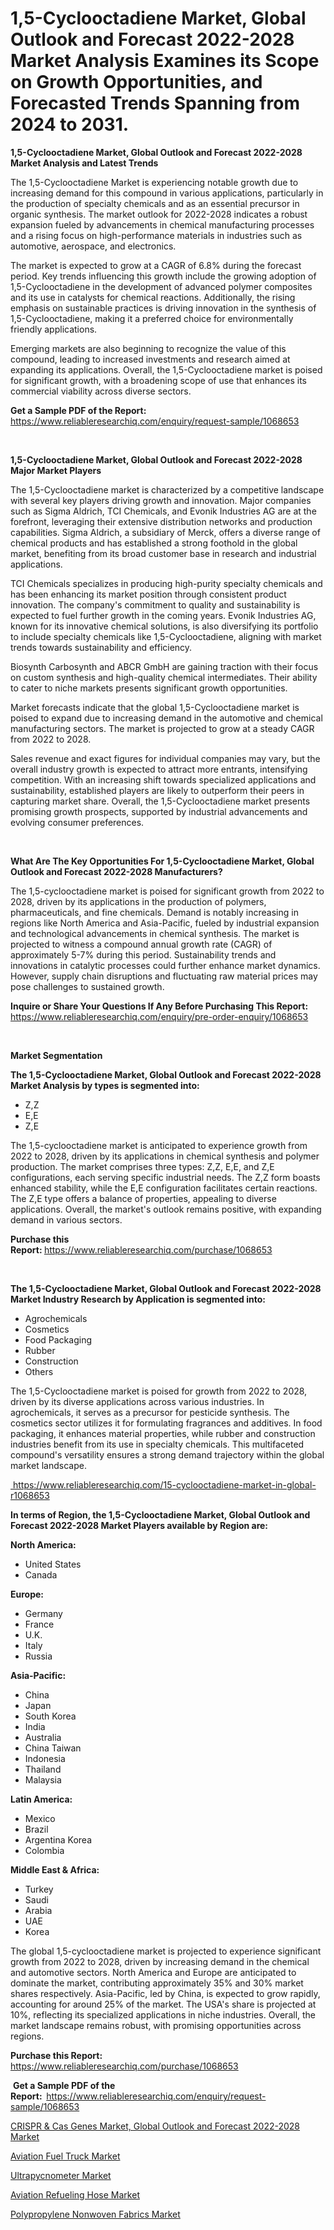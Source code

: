 <p><h1>1,5-Cyclooctadiene Market, Global Outlook and Forecast 2022-2028 Market Analysis Examines its Scope on Growth Opportunities, and Forecasted Trends Spanning from 2024 to 2031.</h1></p><p><strong>1,5-Cyclooctadiene Market, Global Outlook and Forecast 2022-2028 Market Analysis and Latest Trends</strong></p>
<p><p>The 1,5-Cyclooctadiene Market is experiencing notable growth due to increasing demand for this compound in various applications, particularly in the production of specialty chemicals and as an essential precursor in organic synthesis. The market outlook for 2022-2028 indicates a robust expansion fueled by advancements in chemical manufacturing processes and a rising focus on high-performance materials in industries such as automotive, aerospace, and electronics.</p><p>The market is expected to grow at a CAGR of 6.8% during the forecast period. Key trends influencing this growth include the growing adoption of 1,5-Cyclooctadiene in the development of advanced polymer composites and its use in catalysts for chemical reactions. Additionally, the rising emphasis on sustainable practices is driving innovation in the synthesis of 1,5-Cyclooctadiene, making it a preferred choice for environmentally friendly applications. </p><p>Emerging markets are also beginning to recognize the value of this compound, leading to increased investments and research aimed at expanding its applications. Overall, the 1,5-Cyclooctadiene market is poised for significant growth, with a broadening scope of use that enhances its commercial viability across diverse sectors.</p></p>
<p><strong>Get a Sample PDF of the Report:&nbsp;</strong> <a href="https://www.reliableresearchiq.com/enquiry/request-sample/1068653">https://www.reliableresearchiq.com/enquiry/request-sample/1068653</a></p>
<p>&nbsp;</p>
<p><strong>1,5-Cyclooctadiene Market, Global Outlook and Forecast 2022-2028 Major Market Players</strong></p>
<p><p>The 1,5-Cyclooctadiene market is characterized by a competitive landscape with several key players driving growth and innovation. Major companies such as Sigma Aldrich, TCI Chemicals, and Evonik Industries AG are at the forefront, leveraging their extensive distribution networks and production capabilities. Sigma Aldrich, a subsidiary of Merck, offers a diverse range of chemical products and has established a strong foothold in the global market, benefiting from its broad customer base in research and industrial applications.</p><p>TCI Chemicals specializes in producing high-purity specialty chemicals and has been enhancing its market position through consistent product innovation. The company's commitment to quality and sustainability is expected to fuel further growth in the coming years. Evonik Industries AG, known for its innovative chemical solutions, is also diversifying its portfolio to include specialty chemicals like 1,5-Cyclooctadiene, aligning with market trends towards sustainability and efficiency.</p><p>Biosynth Carbosynth and ABCR GmbH are gaining traction with their focus on custom synthesis and high-quality chemical intermediates. Their ability to cater to niche markets presents significant growth opportunities.</p><p>Market forecasts indicate that the global 1,5-Cyclooctadiene market is poised to expand due to increasing demand in the automotive and chemical manufacturing sectors. The market is projected to grow at a steady CAGR from 2022 to 2028.</p><p>Sales revenue and exact figures for individual companies may vary, but the overall industry growth is expected to attract more entrants, intensifying competition. With an increasing shift towards specialized applications and sustainability, established players are likely to outperform their peers in capturing market share. Overall, the 1,5-Cyclooctadiene market presents promising growth prospects, supported by industrial advancements and evolving consumer preferences.</p></p>
<p>&nbsp;</p>
<p><strong>What Are The Key Opportunities For 1,5-Cyclooctadiene Market, Global Outlook and Forecast 2022-2028 Manufacturers?</strong></p>
<p><p>The 1,5-cyclooctadiene market is poised for significant growth from 2022 to 2028, driven by its applications in the production of polymers, pharmaceuticals, and fine chemicals. Demand is notably increasing in regions like North America and Asia-Pacific, fueled by industrial expansion and technological advancements in chemical synthesis. The market is projected to witness a compound annual growth rate (CAGR) of approximately 5-7% during this period. Sustainability trends and innovations in catalytic processes could further enhance market dynamics. However, supply chain disruptions and fluctuating raw material prices may pose challenges to sustained growth.</p></p>
<p><strong>Inquire or Share Your Questions If Any Before Purchasing This Report:</strong> <a href="https://www.reliableresearchiq.com/enquiry/pre-order-enquiry/1068653">https://www.reliableresearchiq.com/enquiry/pre-order-enquiry/1068653</a></p>
<p>&nbsp;</p>
<p><strong>Market Segmentation</strong></p>
<p><strong>The 1,5-Cyclooctadiene Market, Global Outlook and Forecast 2022-2028 Market Analysis by types is segmented into:</strong></p>
<p><ul><li>Z,Z</li><li>E,E</li><li>Z,E</li></ul></p>
<p><p>The 1,5-cyclooctadiene market is anticipated to experience growth from 2022 to 2028, driven by its applications in chemical synthesis and polymer production. The market comprises three types: Z,Z, E,E, and Z,E configurations, each serving specific industrial needs. The Z,Z form boasts enhanced stability, while the E,E configuration facilitates certain reactions. The Z,E type offers a balance of properties, appealing to diverse applications. Overall, the market's outlook remains positive, with expanding demand in various sectors.</p></p>
<p><strong>Purchase this Report:&nbsp;</strong><a href="https://www.reliableresearchiq.com/purchase/1068653">https://www.reliableresearchiq.com/purchase/1068653</a></p>
<p>&nbsp;</p>
<p><strong>The 1,5-Cyclooctadiene Market, Global Outlook and Forecast 2022-2028 Market Industry Research by Application is segmented into:</strong></p>
<p><ul><li>Agrochemicals</li><li>Cosmetics</li><li>Food Packaging</li><li>Rubber</li><li>Construction</li><li>Others</li></ul></p>
<p><p>The 1,5-Cyclooctadiene market is poised for growth from 2022 to 2028, driven by its diverse applications across various industries. In agrochemicals, it serves as a precursor for pesticide synthesis. The cosmetics sector utilizes it for formulating fragrances and additives. In food packaging, it enhances material properties, while rubber and construction industries benefit from its use in specialty chemicals. This multifaceted compound's versatility ensures a strong demand trajectory within the global market landscape.</p></p>
<p><a href="https://www.reliableresearchiq.com/15-cyclooctadiene-market-in-global-r1068653">&nbsp;https://www.reliableresearchiq.com/15-cyclooctadiene-market-in-global-r1068653</a></p>
<p><strong>In terms of Region, the 1,5-Cyclooctadiene Market, Global Outlook and Forecast 2022-2028 Market Players available by Region are:</strong></p>
<p>
    <p> <strong> North America: </strong>
        <ul>
            <li>United States</li>
            <li>Canada</li>
        </ul>
        </p> 
    <p> <strong> Europe: </strong>
        <ul>
            <li>Germany</li>
            <li>France</li>
            <li>U.K.</li>
            <li>Italy</li>
            <li>Russia</li>
        </ul>
        </p> 
    <p> <strong> Asia-Pacific: </strong>
        <ul>
            <li>China</li>
            <li>Japan</li>
            <li>South Korea</li>
            <li>India</li>
            <li>Australia</li>
            <li>China Taiwan</li>
            <li>Indonesia</li>
            <li>Thailand</li>
            <li>Malaysia</li>
        </ul>
        </p> 
    <p> <strong> Latin America: </strong>
        <ul>
            <li>Mexico</li>
            <li>Brazil</li>
            <li>Argentina Korea</li>
            <li>Colombia</li>
        </ul>
        </p> 
    <p> <strong> Middle East & Africa: </strong>
        <ul>
            <li>Turkey</li>
            <li>Saudi</li>
            <li>Arabia</li>
            <li>UAE</li>
            <li>Korea</li>
        </ul>
    </p>
    </p>
<p><p>The global 1,5-cyclooctadiene market is projected to experience significant growth from 2022 to 2028, driven by increasing demand in the chemical and automotive sectors. North America and Europe are anticipated to dominate the market, contributing approximately 35% and 30% market shares respectively. Asia-Pacific, led by China, is expected to grow rapidly, accounting for around 25% of the market. The USA's share is projected at 10%, reflecting its specialized applications in niche industries. Overall, the market landscape remains robust, with promising opportunities across regions.</p></p>
<p><strong>Purchase this Report: </strong><a href="https://www.reliableresearchiq.com/purchase/1068653">https://www.reliableresearchiq.com/purchase/1068653</a></p>
<p>&nbsp;<strong>Get a Sample PDF of the Report:&nbsp;&nbsp;</strong><a href="https://www.reliableresearchiq.com/enquiry/request-sample/1068653">https://www.reliableresearchiq.com/enquiry/request-sample/1068653</a></p>
<p><strong></strong></p>
<p><p><a href="https://github.com/MelgarBasny/Market-Research-Report-List-1/blob/main/crispr-cas-genes-market-global-outlook-and-forecast-2022-2028-market.md">CRISPR & Cas Genes Market, Global Outlook and Forecast 2022-2028 Market</a></p><p><a href="https://www.linkedin.com/pulse/aviation-fuel-truck-market-size-growth-industry-analysis-segmentation-hcmuc?trackingId=vzOB6fwNSCu%2F9DimW1JI8w%3D%3D">Aviation Fuel Truck Market</a></p><p><a href="https://medium.com/@sallyselcenk46/the-ultrapycnometer-market-research-report-provides-an-in-depth-and-up-to-date-analysis-of-the-ce5ae3b52ab4">Ultrapycnometer Market</a></p><p><a href="https://www.linkedin.com/pulse/aviation-refueling-hose-market-industry-trends-forecast-mym9e?trackingId=52tbpJO0RuqfRN6l%2BAaYnA%3D%3D">Aviation Refueling Hose Market</a></p><p><a href="https://issuu.com/reportprime-2/docs/polypropylene-nonwoven-fabrics-mark_c5be0c20e3758c">Polypropylene Nonwoven Fabrics Market</a></p></p>